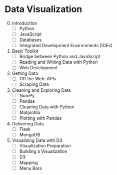 # Data Visualization

0. Introduction
    - [ ] Python
    - [ ] JavaScript
    - [ ] Databases
    - [ ] Integrated Development Environments (IDEs)
1. Basic Toolkit
    - [ ] Bridge between Python and JavaScript
    - [ ] Reading and Writing Data with Python
    - [ ] Web Development
2. Getting Data
    - [ ] Off the Web: APIs
    - [ ] Scraping Data
3. Cleaning and Exploring Data
    - [ ] NumPy
    - [ ] Pandas
    - [ ] Cleaning Data with Python
    - [ ] Matplotlib
    - [ ] Plotting with Pandas 
4. Delivering Data
    - [ ] Flask
    - [ ] MongoDB
5. Visualizing Data with D3
    - [ ] Visualization Preparation
    - [ ] Building a Visualization
    - [ ] D3
    - [ ] Mapping
    - [ ] Menu Bars
